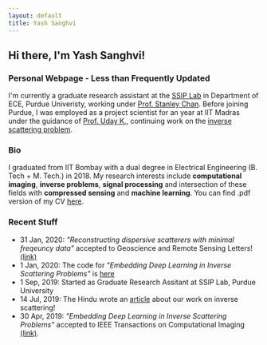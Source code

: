 ```yaml
---
layout: default
title: Yash Sanghvi
---
```

## Hi there, I'm Yash Sanghvi!
### Personal Webpage - Less than Frequently Updated
I'm currently a graduate research assistant at the [SSIP Lab](https://engineering.purdue.edu/ChanGroup/) in Department of ECE, Purdue Univeristy, working under [Prof. Stanley Chan](https://engineering.purdue.edu/ChanGroup/stanleychan.html). Before joining Purdue, I was employed as a project scientist for an year at IIT Madras under the guidance of [Prof. Uday K.](http://www.ee.iitm.ac.in/uday/), continuing work on the [inverse scattering problem](https://ieeexplore.ieee.org/document/8709721).

### Bio
I graduated from IIT Bombay with a dual degree in Electrical Engineering (B. Tech + M. Tech.) in 2018. My research interests include **computational imaging**, **inverse problems**, **signal processing** and intersection of these fields with **compressed sensing** and **machine learning**.
You can find .pdf version of my CV [here](/Sanghvi_CV.pdf).


### Recent Stuff
* 31 Jan, 2020: _"Reconstructing dispersive scatterers with minimal freqeuncy data"_ accepted to Geoscience and Remote Sensing Letters! [(link)](https://ieeexplore.ieee.org/document/8976282)
* 1 Jan, 2020: The code for _"Embedding Deep Learning in Inverse Scattering Problems"_ is [here](https://github.com/sanghviyashiitb/EmbeddingDLinISP-Github)
* 1 Sep, 2019: Started as Graduate Research Assitant at SSIP Lab, Purdue University
* 14 Jul, 2019: The Hindu wrote an [article](https://t.co/iEGZZLWJ4b) about our work on inverse scattering! 
* 30 Apr, 2019: _"Embedding Deep Learning in Inverse Scattering Problems"_ accepted to IEEE Transactions on Computational Imaging [(link)](https://ieeexplore.ieee.org/document/8709721).


